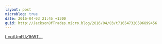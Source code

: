 ```yaml
---
layout: post
microblog: true
date: 2016-04-03 21:46 +1300
guid: http://JacksonOfTrades.micro.blog/2016/04/03/t716547320586899456.html
---
```

[t.co/UmPJz1hWT...](https://t.co/UmPJz1hWTf)
